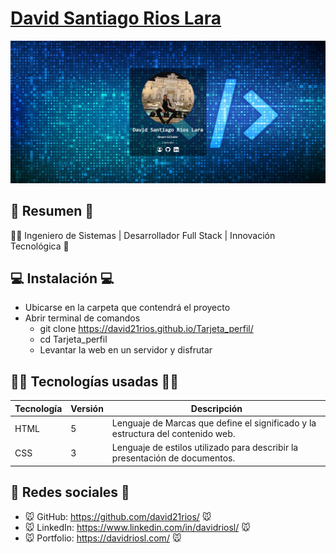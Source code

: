 # [David Santiago Rios Lara ](https://david21rios.github.io/Tarjeta_perfil/)

[![David Santiago Rios Lara](./img/imagenWeb.jpg)](https://david21rios.github.io/Tarjeta_perfil/)

## 📜 Resumen 📜
👨‍💻 Ingeniero de Sistemas | Desarrollador Full Stack | Innovación Tecnológica 🚀

## 💻 Instalación 💻
- Ubicarse en la carpeta que contendrá el proyecto
- Abrir terminal de comandos
  - git clone https://david21rios.github.io/Tarjeta_perfil/
  - cd Tarjeta_perfil
  - Levantar la web en un servidor y disfrutar

## 👨‍💻 Tecnologías usadas 👨‍💻
| Tecnología | Versión | Descripción                                                                     |
|------------|---------|---------------------------------------------------------------------------------|
| HTML       | 5       | Lenguaje de Marcas que define el significado y la estructura del contenido web. |
| CSS        | 3       | Lenguaje de estilos utilizado para describir la presentación de documentos.     |

## 🤗 Redes sociales 🤗
- 🐭 GitHub: https://github.com/david21rios/ 🐭
- 🐭 LinkedIn: https://www.linkedin.com/in/davidriosl/ 🐭
- 🐭 Portfolio: https://davidriosl.com/ 🐭